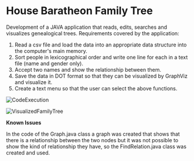 # House Baratheon Family Tree
Development of a JAVA application that reads, edits, searches and visualizes genealogical trees.
Requirements covered by the application:
1. Read a csv file and load the data into an appropriate data structure into the computer's main memory.
2. Sort people in lexicographical order and write one line for each in a text file (name and gender only).
3. Accept two names and show the relationship between them.
4. Save the data in DOT format so that they can be visualized by GraphViz and visualize it.
5. Create a text menu so that the user can select the above functions.

![CodeExecution](https://user-images.githubusercontent.com/91207835/203865756-57f4f678-3157-44c4-b5bd-5fcd9ca402d9.png)

![VisualizedFamilyTree](https://user-images.githubusercontent.com/91207835/203865387-3aae73aa-de03-4859-b42a-fccad05fcdea.jpg)

**Known Issues**

In the code of the Graph.java class a graph was created that shows that there is a relationship between the two nodes but it was not possible to show the kind of relationship they have, so the FindRelation.java class was created and used.
